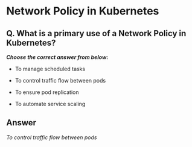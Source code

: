 # Network Policy in Kubernetes

## Q. What is a primary use of a Network Policy in Kubernetes?

***Choose the correct answer from below:***

  - To manage scheduled tasks

  - To control traffic flow between pods

  - To ensure pod replication

  - To automate service scaling

## Answer
*To control traffic flow between pods*
